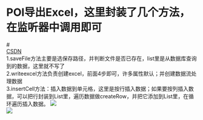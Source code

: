 # POI导出Excel，这里封装了几个方法，在监听器中调用即可
#<br />[CSDN](http://blog.csdn.net/beyood1983/article/details/53078862)
 <br />  1.saveFile方法主要是选保存路径，并判断文件是否已存在，list里是从数据库查询到的数据，这里就不写了
 <br />  2.writeexcel方法负责创建excel，前面4步即可，许多属性默认；并创建数据流处理数据
 <br /> 3.insertCell方法：插入数据到单元格，这里是按行插入数据；如果要按列插入数据，可以把行封装到List里，遍历数据做createRow，并把它添加到List里，在循环遍历插入数据。
 ![](http://img.blog.csdn.net/20161109103655364)
 <br />
 ![](http://img.blog.csdn.net/20161109103707431)
 
 

